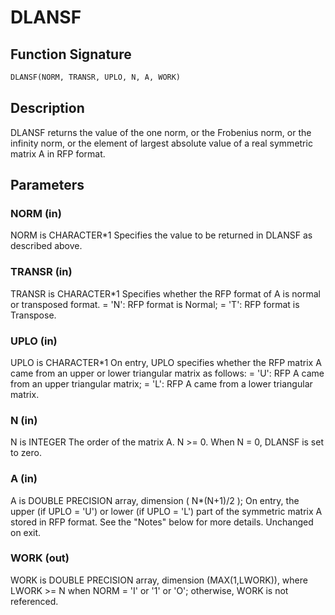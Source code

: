# DLANSF

## Function Signature

```fortran
DLANSF(NORM, TRANSR, UPLO, N, A, WORK)
```

## Description


 DLANSF returns the value of the one norm, or the Frobenius norm, or
 the infinity norm, or the element of largest absolute value of a
 real symmetric matrix A in RFP format.

## Parameters

### NORM (in)

NORM is CHARACTER*1 Specifies the value to be returned in DLANSF as described above.

### TRANSR (in)

TRANSR is CHARACTER*1 Specifies whether the RFP format of A is normal or transposed format. = 'N': RFP format is Normal; = 'T': RFP format is Transpose.

### UPLO (in)

UPLO is CHARACTER*1 On entry, UPLO specifies whether the RFP matrix A came from an upper or lower triangular matrix as follows: = 'U': RFP A came from an upper triangular matrix; = 'L': RFP A came from a lower triangular matrix.

### N (in)

N is INTEGER The order of the matrix A. N >= 0. When N = 0, DLANSF is set to zero.

### A (in)

A is DOUBLE PRECISION array, dimension ( N*(N+1)/2 ); On entry, the upper (if UPLO = 'U') or lower (if UPLO = 'L') part of the symmetric matrix A stored in RFP format. See the "Notes" below for more details. Unchanged on exit.

### WORK (out)

WORK is DOUBLE PRECISION array, dimension (MAX(1,LWORK)), where LWORK >= N when NORM = 'I' or '1' or 'O'; otherwise, WORK is not referenced.

